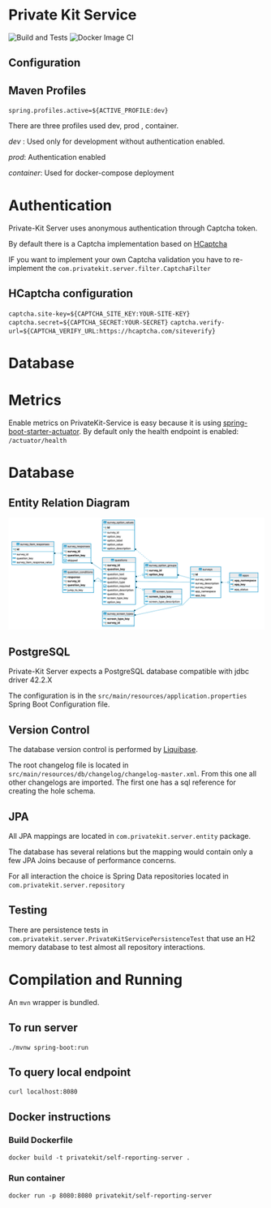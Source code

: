 # Private Kit Service
![Build and Tests](https://github.com/imanzano/private-kit-service/workflows/Build%20and%20Tests/badge.svg)
![Docker Image CI](https://github.com/imanzano/private-kit-service/workflows/Docker%20Image%20CI/badge.svg)


## Configuration


## Maven Profiles

`spring.profiles.active=${ACTIVE_PROFILE:dev}`

There are three profiles used dev, prod , container.

_dev_ :      Used only for development without authentication enabled.

_prod_:      Authentication enabled

_container_: Used for docker-compose deployment 

# Authentication

Private-Kit Server uses anonymous authentication through Captcha token.

By default there is a Captcha implementation based on [HCaptcha](https://www.hcaptcha.com/)

IF you want to implement your own Captcha validation you have to re-implement the `com.privatekit.server.filter.CaptchaFilter`

## HCaptcha configuration

`captcha.site-key=${CAPTCHA_SITE_KEY:YOUR-SITE-KEY}`
`captcha.secret=${CAPTCHA_SECRET:YOUR-SECRET}`
`captcha.verify-url=${CAPTCHA_VERIFY_URL:https://hcaptcha.com/siteverify}`

# Database

# Metrics

Enable metrics on PrivateKit-Service is easy because it is using [spring-boot-starter-actuator](https://docs.spring.io/spring-boot/docs/current/reference/html/production-ready-features.html).
By default only the health endpoint is enabled: `/actuator/health` 

# Database
## Entity Relation Diagram
![ER](er.png)
## PostgreSQL
Private-Kit Server expects a PostgreSQL database compatible with jdbc driver 42.2.X

The configuration is in the `src/main/resources/application.properties` Spring Boot Configuration file.
## Version Control
The database version control is performed by [Liquibase](https://www.liquibase.org/).

The root changelog file is located in `src/main/resources/db/changelog/changelog-master.xml`. From this one all other changelogs are imported. The first one has a sql reference for creating the hole schema.
## JPA
All JPA mappings are located in `com.privatekit.server.entity` package. 

The database has several relations but the mapping would contain only a few JPA Joins because of performance concerns.

For all interaction the choice is Spring Data repositories located in `com.privatekit.server.repository`

## Testing
There are persistence tests in `com.privatekit.server.PrivateKitServicePersistenceTest` that use an H2 memory database to test almost all repository interactions.
 

# Compilation and Running

An `mvn` wrapper is bundled.

## To run server
```
./mvnw spring-boot:run
```

## To query local endpoint

```
curl localhost:8080
```

## Docker instructions

### Build Dockerfile
```
docker build -t privatekit/self-reporting-server .
```

### Run container
```
docker run -p 8080:8080 privatekit/self-reporting-server
```


